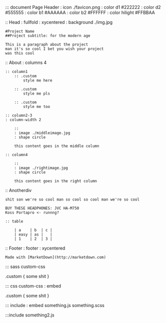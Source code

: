 
::: document Page Header
: icon ./favicon.png
: color d1 #222222 
: color d2 #555555
: color b1 #AAAAAA 
: color b2 #FFFFFF
: color hilight #FFBBAA

:: Head
: fullfold
: xycentered
: background ./img.jpg

	#Project Name
	##Project subtitle: for the modern age

	This is a paragraph about the project 
	man it's so cool I bet you wish your project 
	was this cool

:: About
: columns 4

	:: column1
		:: .custom
			style me here

		:: .custom
			style me pls

		:: .custom
			style me too

	:: column2-3
	: column-width 2

		:: 
		: image ./middleimage.jpg
		: shape circle

		this content goes in the middle column

	:: column4

		:: 
		: image ./rightimage.jpg
		: shape circle

		this content goes in the right column

:: Anotherdiv

	shit son we're so cool man so cool so cool man we're so cool

	BUY THESE HEADPHONES: JVC HA-M750
	Koss Portapro <- runnng?

	:: table

		| a    | b  | c |
		| easy | as |   |
		| 1    | 2  | 3 |

:: Footer
: footer
: xycentered

	Made with [MarketDown](http://marketdown.com)

::: sass custom-css

.custom {
	some shit
}

::: css custom-css
: embed

.custom {
	some shit
}

::: include
: embed
something.js
something.scss

:::include 
something2.js